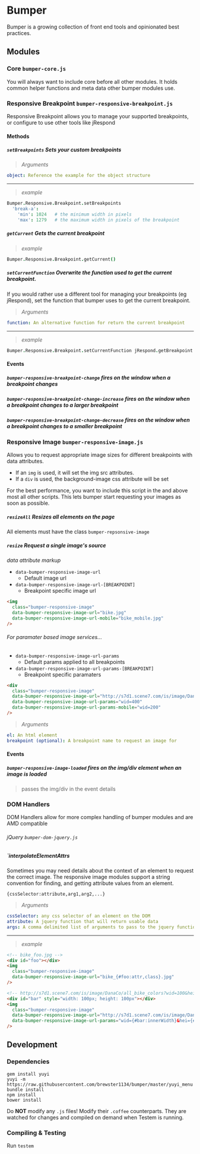# Bumper
Bumper is a growing collection of front end tools and opinionated best practices.

## Modules
### Core `bumper-core.js`
You will always want to include core before all other modules.  It holds common helper functions and meta data other bumper modules use.

### Responsive Breakpoint `bumper-responsive-breakpoint.js`
Responsive Breakpoint allows you to manage your supported breakpoints, or configure to use other tools like jRespond

#### Methods
##### `setBreakpoints` Sets your custom breakpoints
> _Arguments_
```yaml
object: Reference the example for the object structure
```
---
> _example_
```coffee
Bumper.Responsive.Breakpoint.setBreakpoints
  'break-a':
    'min': 1024   # the minimum width in pixels
    'max': 1279   # the maximum width in pixels of the breakpoint
```

##### `getCurrent` Gets the current breakpoint
> _example_
```coffee
Bumper.Responsive.Breakpoint.getCurrent()
```

##### `setCurrentFunction` Overwrite the function used to get the current breakpoint.
If you would rather use a different tool for managing your breakpoints (eg jRespond), set the function that bumper uses to get the current breakpoint.

> _Arguments_
```yaml
function: An alternative function for return the current breakpoint
```
---
> _example_
```coffee
Bumper.Responsive.Breakpoint.setCurrentFunction jRespond.getBreakpoint
```

#### Events
##### `bumper-responsive-breakpoint-change` fires on the window when a breakpoint changes
##### `bumper-responsive-breakpoint-change-increase` fires on the window when a breakpoint changes to a larger breakpoint
##### `bumper-responsive-breakpoint-change-decrease` fires on the window when a breakpoint changes to a smaller breakpoint

### Responsive Image `bumper-responsive-image.js`
Allows you to request appropriate image sizes for different breakpoints with data attributes.

* If an `img` is used, it will set the img src attributes.
* If a `div` is used, the background-image css attribute will be set

For the best performance, you want to include this script in the <head> and above most all other scripts.  This lets bumper start requesting your images as soon as possible.

##### `resizeAll` Resizes all elements on the page
All elements must have the class `bumper-repsonsive-image`

##### `resize` Request a single image's source

_data attribute markup_
* `data-bumper-responsive-image-url`
  * Default image url
* `data-bumper-responsive-image-url-[BREAKPOINT]`
  * Breakpoint specific image url

```html
<img
  class="bumper-responsive-image"
  data-bumper-responsive-image-url="bike.jpg"
  data-bumper-responsive-image-url-mobile="bike_mobile.jpg"
/>
```

###### For paramater based image services...
* `data-bumper-responsive-image-url-params`
  * Default params applied to all breakpoints
* `data-bumper-responsive-image-url-params-[BREAKPOINT]`
  * Breakpoint specific paramaters

```html
<div
  class="bumper-responsive-image"
  data-bumper-responsive-image-url="http://s7d1.scene7.com/is/image/DanaCo/all_bike_colors"
  data-bumper-responsive-image-url-params="wid=400"
  data-bumper-responsive-image-url-params-mobile="wid=200"
/>
```

> _Arguments_
```yaml
el: An html element
breakpoint (optional): A breakpoint name to request an image for
```

#### Events
##### `bumper-responsive-image-loaded` fires on the img/div element when an image is loaded
> passes the img/div in the event details

### DOM Handlers
DOM Handlers allow for more complex handling of bumper modules and are AMD compatible

###### jQuery `bumper-dom-jquery.js`
##### `interpolateElementAttrs
Sometimes you may need details about the context of an element to request the correct image.  The responsive image modules support a string convention for finding, and getting attribute values from an element.

`{cssSelector:attribute,arg1,arg2,...}`

> _Arguments_
```yaml
cssSelector: any css selector of an element on the DOM
attribute: A jquery function that will return usable data
args: A comma delimited list of arguments to pass to the jquery function
```
---
> _example_
```html
<!-- bike_foo.jpg -->
<div id="foo"></div>
<img
  class="bumper-responsive-image"
  data-bumper-responsive-image-url="bike_{#foo:attr,class}.jpg"
/>

<!-- http://s7d1.scene7.com/is/image/DanaCo/all_bike_colors?wid=100&hei=100 -->
<div id="bar" style="width: 100px; height: 100px"></div>
<img
  class="bumper-responsive-image"
  data-bumper-responsive-image-url="http://s7d1.scene7.com/is/image/DanaCo/all_bike_colors"
  data-bumper-responsive-image-url-params="wid={#bar:innerWidth}&hei={#bar:innerHeight}.jpg"
/>
```

## Development
### Dependencies
```shell
gem install yuyi
yuyi -m https://raw.githubusercontent.com/brewster1134/bumper/master/yuyi_menu
bundle install
npm install
bower install
```

Do **NOT** modify any `.js` files!  Modify their `.coffee` counterparts.  They are watched for changes and compiled on demand when Testem is running.

### Compiling & Testing
Run `testem`

